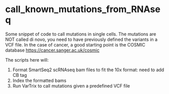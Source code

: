 # call_known_mutations_from_RNAseq
Some snippet of code to call mutations in single cells. The mutations are NOT called di novo, you need to have previously defined the variants in a VCF file. In the case of cancer, a good starting point is the COSMIC database https://cancer.sanger.ac.uk/cosmic

The scripts here will:   
1) Format SmartSeq2 scRNAseq bam files to fit the 10x format: need to add CB tag
2) Index the formatted bams
3) Run VarTrix to call mutations given a predefined VCF file

 

